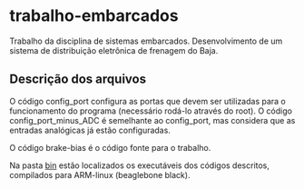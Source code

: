 # trabalho-embarcados
Trabalho da disciplina de sistemas embarcados.
Desenvolvimento de um sistema de distribuição eletrônica de frenagem do Baja.

## Descrição dos arquivos
O código config_port configura as portas que devem ser utilizadas para o funcionamento do programa (necessário rodá-lo através do root).
O código config_port_minus_ADC é semelhante ao config_port, mas considera que as entradas analógicas já estão configuradas.


O código brake-bias é o código fonte para o trabalho.


Na pasta [bin](https://github.com/leonardosimiao/trabalho-embarcados/tree/master/bin) estão localizados os executáveis dos códigos descritos, compilados para ARM-linux (beaglebone black).
